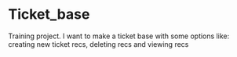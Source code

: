 # Ticket_base
Training project. I want to make a ticket base with some options like: creating new ticket recs, deleting recs and viewing recs
